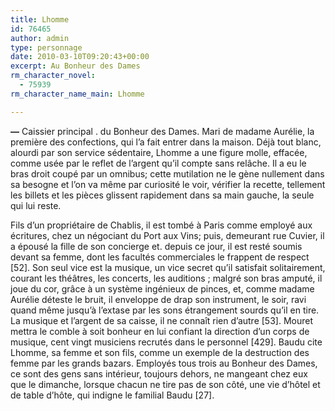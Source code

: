 ```yaml
---
title: Lhomme
id: 76465
author: admin
type: personnage
date: 2010-03-10T09:20:43+00:00
excerpt: Au Bonheur des Dames
rm_character_novel:
  - 75939
rm_character_name_main: Lhomme

---
```

**—** Caissier principal . du Bonheur des Dames. Mari de madame Aurélie, la première des confections, qui l&rsquo;a fait entrer dans la maison. Déjà tout blanc, alourdi par son service sédentaire, Lhomme a une figure molle, effacée, comme usée par le reflet de l&rsquo;argent qu&rsquo;il compte sans relâche. Il a eu le bras droit coupé par un omnibus; cette mutilation ne le gène nullement dans sa besogne et l&rsquo;on va même par curiosité le voir, vérifier la recette, tellement les billets et les pièces glissent rapidement dans sa main gauche, la seule qui lui reste.

Fils d&rsquo;un propriétaire de Chablis, il est tombé à Paris comme employé aux écritures, chez un négociant du Port aux Vins; puis, demeurant rue Cuvier, il a épousé la fille de son concierge et. depuis ce jour, il est resté soumis devant sa femme, dont les facultés commerciales le frappent de respect [52]. Son seul vice est la musique, un vice secret qu&rsquo;il satisfait solitairement, courant les théâtres, les concerts, les auditions ; malgré son bras amputé, il joue du cor, grâce à un système ingénieux de pinces, et, comme madame Aurélie déteste le bruit, il enveloppe de drap son instrument, le soir, ravi quand même jusqu&rsquo;à l&rsquo;extase par les sons étrangement sourds qu&rsquo;il en tire. La musique et l&rsquo;argent de sa caisse, il ne connaît rien d&rsquo;autre [53]. Mouret mettra le comble à soit bonheur en lui confiant la direction d&rsquo;un corps de musique, cent vingt musiciens recrutés dans le personnel [429]. Baudu cite Lhomme, sa femme et son fils, comme un exemple de la destruction des femme par les grands bazars. Employés tous trois au Bonheur des Dames, ce sont des gens sans intérieur, toujours dehors, ne mangeant chez eux que le dimanche, lorsque chacun ne tire pas de son côté, une vie d&rsquo;hôtel et de table d&rsquo;hôte, qui indigne le familial Baudu [27]. 